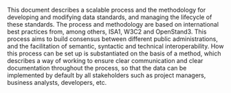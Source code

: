This document describes a scalable process and the methodology for developing and modifying data 
standards, and managing the lifecycle of these standards. 
The process and methodology are based on international best practices from, among others, 
ISA1, W3C2 and OpenStand3. This process aims to build consensus between different 
public administrations, and the facilitation of semantic, syntactic and technical interoperability.
How this process can be set up is substantiated on the basis of a method, which describes a 
way of working to ensure clear communication and clear documentation throughout the process, 
so that the data can be implemented by default by all stakeholders such as project managers, 
business analysts, developers, etc.